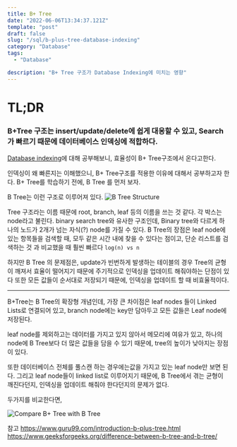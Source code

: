 ```yaml
---
title: B+ Tree
date: "2022-06-06T13:34:37.121Z"
template: "post"
draft: false
slug: "/sql/b-plus-tree-database-indexing"
category: "Database"
tags:
  - "Database"

description: "B+ Tree 구조가 Database Indexing에 미치는 영향"
---
```


# TL;DR

### B+Tree 구조는 insert/update/delete에 쉽게 대응할 수 있고, Search가 빠르기 때문에 데이터베이스 인덱싱에 적합하다.

[Database indexing](https://jasonkang14.github.io/sql/database-indexing)에 대해 공부해보니, 효율성이 B+ Tree구조에서 온다고한다.

인덱싱이 왜 빠른지는 이해했으니, B+ Tree구조를 적용한 이유에 대해서 공부하고자 한다. B+ Tree를 학습하기 전에, B Tree 를 먼저 보자.

B Tree는 이런 구조로 이루어져 있다.
![B Tree Structure](https://i.imgur.com/zGU03Yj.png)

Tree 구조라는 이름 때문에 root, branch, leaf 등의 이름을 쓰는 것 같다. 각 박스는 node라고 불린다. binary search tree와 유사한 구조인데, Binary tree와 다르게 하나의 노드가 2개가 넘는 자식(?) node를 가질 수 있다. B Tree의 장점은 leaf node에 있는 항목들을 검색할 때, 모두 같은 시간 내에 찾을 수 있다는 점이고, 단순 리스트를 검색하는 것 과 비교했을 때 훨씬 빠르다 `log(n) vs n`

하지만 B Tree 의 문제점은, update가 빈번하게 발생하는 테이블의 경우 Tree의 균형이 깨져서 효율이 떨어지기 때문에 주기적으로 인덱싱을 업데이트 해줘야하는 단점이 있다 또한 모든 값들이 순서대로 저장되기 때문에, 인덱싱을 업데이트 할 때 비효율적이다.

---

B+Tree는 B Tree의 확장형 개념인데, 가장 큰 차이점은 leaf nodes 들이 Linked Lists로 연결되어 있고, branch node에는 key만 담아두고 모든 값들은 Leaf node에 저장된다.

leaf node를 제외하고는 데이터를 가지고 있지 않아서 메모리에 여유가 있고, 하나의 node에 B Tree보다 더 많은 값들을 담을 수 있기 때문에, tree의 높이가 낮아지는 장점이 있다.

또한 데이터베이스 전체를 풀스캔 하는 경우에는값을 가지고 있는 leaf node만 보면 된다. 그리고 leaf node들이 linked list로 이루어지기 때문에, B Tree에서 겪는 균형이 깨진다던지, 인덱싱을 업데이트 해줘야 한다던지의 문제가 없다.

두가지를 비교한다면,

![Compare B+ Tree with B Tree](https://i.imgur.com/Mh6KdDb.png)

참고
https://www.guru99.com/introduction-b-plus-tree.html
https://www.geeksforgeeks.org/difference-between-b-tree-and-b-tree/
